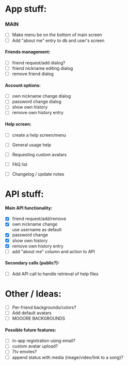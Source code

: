 # App stuff:

### MAIN

- [ ] Make menu be on the bottom of main screen
- [ ] Add "about me" entry to db and user's screen

#### Friends management:

- [ ] friend request/add dialog?
- [ ] friend nickname editing dialog
- [ ] remove friend dialog

#### Account options:

- [ ] own nickname change dialog
- [ ] password change dialog
- [ ] show own history
- [ ] remove own history entry

#### Help screen:

- [ ] create a help screen/menu

- [ ] General usage help
- [ ] Requesting custom avatars
- [ ] FAQ list
- [ ] Changelog / update notes

# API stuff:

#### Main API functionality:

- [x] friend request/add/remove
- [x] own nickname change<br>use username as default
- [x] password change
- [x] show own history
- [x] remove own history entry
- [ ] add "about me" column and action to API

#### Secondary calls (public?):
- [ ] Add API call to handle retrieval of help files


# Other / Ideas:

- [ ] Per-friend backgrounds/colors?
- [ ] Add default avatars
- [ ] MOOORE BACKGROUNDS

#### Possible future features:

- [ ] in-app registration using email?
- [ ] custom avatar upload?
- [ ] 7tv emotes?
- [ ] append status with media (image/video/link to a song)?
